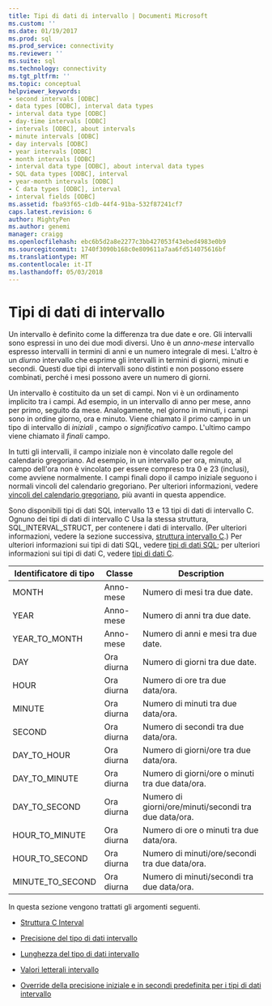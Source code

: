 ```yaml
---
title: Tipi di dati di intervallo | Documenti Microsoft
ms.custom: ''
ms.date: 01/19/2017
ms.prod: sql
ms.prod_service: connectivity
ms.reviewer: ''
ms.suite: sql
ms.technology: connectivity
ms.tgt_pltfrm: ''
ms.topic: conceptual
helpviewer_keywords:
- second intervals [ODBC]
- data types [ODBC], interval data types
- interval data type [ODBC]
- day-time intervals [ODBC]
- intervals [ODBC], about intervals
- minute intervals [ODBC]
- day intervals [ODBC]
- year intervals [ODBC]
- month intervals [ODBC]
- interval data type [ODBC], about interval data types
- SQL data types [ODBC], interval
- year-month intervals [ODBC]
- C data types [ODBC], interval
- interval fields [ODBC]
ms.assetid: fba93f65-c1db-44f4-91ba-532f87241cf7
caps.latest.revision: 6
author: MightyPen
ms.author: genemi
manager: craigg
ms.openlocfilehash: ebc6b5d2a8e2277c3bb427053f43ebed4983e0b9
ms.sourcegitcommit: 1740f3090b168c0e809611a7aa6fd514075616bf
ms.translationtype: MT
ms.contentlocale: it-IT
ms.lasthandoff: 05/03/2018
---
```

# <a name="interval-data-types"></a>Tipi di dati di intervallo
Un intervallo è definito come la differenza tra due date e ore. Gli intervalli sono espressi in uno dei due modi diversi. Uno è un *anno-mese* intervallo espresso intervalli in termini di anni e un numero integrale di mesi. L'altro è un *diurno* intervallo che esprime gli intervalli in termini di giorni, minuti e secondi. Questi due tipi di intervalli sono distinti e non possono essere combinati, perché i mesi possono avere un numero di giorni.  
  
 Un intervallo è costituito da un set di campi. Non vi è un ordinamento implicito tra i campi. Ad esempio, in un intervallo di anno per mese, anno per primo, seguito da mese. Analogamente, nel giorno in minuti, i campi sono in ordine giorno, ora e minuto. Viene chiamato il primo campo in un tipo di intervallo di *iniziali* , campo o *significativo* campo. L'ultimo campo viene chiamato il *finali* campo.  
  
 In tutti gli intervalli, il campo iniziale non è vincolato dalle regole del calendario gregoriano. Ad esempio, in un intervallo per ora, minuto, al campo dell'ora non è vincolato per essere compreso tra 0 e 23 (inclusi), come avviene normalmente. I campi finali dopo il campo iniziale seguono i normali vincoli del calendario gregoriano. Per ulteriori informazioni, vedere [vincoli del calendario gregoriano](../../../odbc/reference/appendixes/constraints-of-the-gregorian-calendar.md), più avanti in questa appendice.  
  
 Sono disponibili tipi di dati SQL intervallo 13 e 13 tipi di dati di intervallo C. Ognuno dei tipi di dati di intervallo C Usa la stessa struttura, SQL_INTERVAL_STRUCT, per contenere i dati di intervallo. (Per ulteriori informazioni, vedere la sezione successiva, [struttura intervallo C](../../../odbc/reference/appendixes/c-interval-structure.md).) Per ulteriori informazioni sui tipi di dati SQL, vedere [tipi di dati SQL](../../../odbc/reference/appendixes/sql-data-types.md); per ulteriori informazioni sui tipi di dati C, vedere [tipi di dati C](../../../odbc/reference/appendixes/c-data-types.md).  
  
|Identificatore di tipo|Classe|Description|  
|---------------------|-----------|-----------------|  
|MONTH|Anno-mese|Numero di mesi tra due date.|  
|YEAR|Anno-mese|Numero di anni tra due date.|  
|YEAR_TO_MONTH|Anno-mese|Numero di anni e mesi tra due date.|  
|DAY|Ora diurna|Numero di giorni tra due date.|  
|HOUR|Ora diurna|Numero di ore tra due data/ora.|  
|MINUTE|Ora diurna|Numero di minuti tra due data/ora.|  
|SECOND|Ora diurna|Numero di secondi tra due data/ora.|  
|DAY_TO_HOUR|Ora diurna|Numero di giorni/ore tra due data/ora.|  
|DAY_TO_MINUTE|Ora diurna|Numero di giorni/ore o minuti tra due data/ora.|  
|DAY_TO_SECOND|Ora diurna|Numero di giorni/ore/minuti/secondi tra due data/ora.|  
|HOUR_TO_MINUTE|Ora diurna|Numero di ore o minuti tra due data/ora.|  
|HOUR_TO_SECOND|Ora diurna|Numero di minuti/ore/secondi tra due data/ora.|  
|MINUTE_TO_SECOND|Ora diurna|Numero di minuti/secondi tra due data/ora.|  
  
 In questa sezione vengono trattati gli argomenti seguenti.  
  
-   [Struttura C Interval](../../../odbc/reference/appendixes/c-interval-structure.md)  
  
-   [Precisione del tipo di dati intervallo](../../../odbc/reference/appendixes/interval-data-type-precision.md)  
  
-   [Lunghezza del tipo di dati intervallo](../../../odbc/reference/appendixes/interval-data-type-length.md)  
  
-   [Valori letterali intervallo](../../../odbc/reference/appendixes/interval-literals.md)  
  
-   [Override della precisione iniziale e in secondi predefinita per i tipi di dati intervallo](../../../odbc/reference/appendixes/overriding-default-leading-and-seconds-precision-for-interval-data-types.md)

